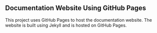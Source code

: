 ## Documentation Website Using GitHub Pages

This project uses GitHub Pages to host the documentation website. The website is built using Jekyll and is hosted on GitHub Pages.

